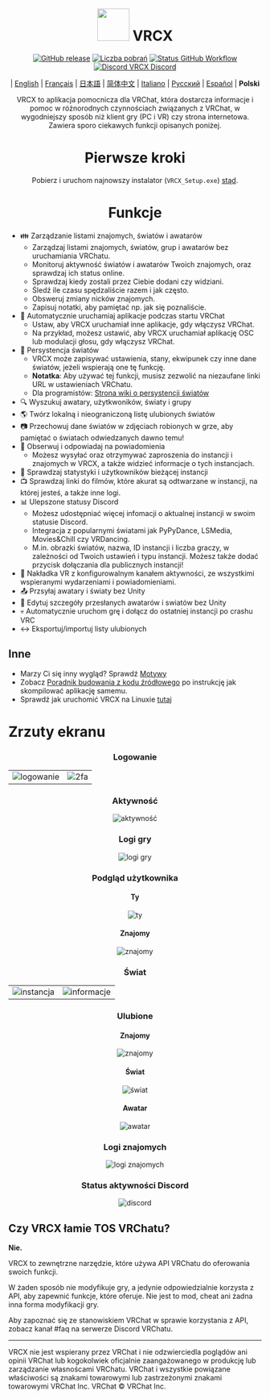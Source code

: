 <div align="center">

# <img src="https://raw.githubusercontent.com/vrcx-team/VRCX/master/VRCX.ico" width="64" height="64"> </img> VRCX

[![GitHub release](https://img.shields.io/github/release/vrcx-team/VRCX.svg)](https://github.com/vrcx-team/VRCX/releases/latest)
[![Liczba pobrań](https://img.shields.io/github/downloads/vrcx-team/VRCX/total?color=6451f1)](https://github.com/vrcx-team/VRCX/releases/latest)
[![Status GitHub Workflow](https://github.com/vrcx-team/VRCX/actions/workflows/github_actions.yml/badge.svg)](https://github.com/vrcx-team/VRCX/actions/workflows/github_actions.yml)
[![Discord VRCX Discord](https://img.shields.io/discord/854071236363550763?color=%237289DA&logo=discord&logoColor=white&label=discord)](https://vrcx.app/discord)

| [English](./README.md) | [Français](./README.fr.md) | [日本語](./README.jp.md) | [简体中文](./README.zh_CN.md) | [Italiano](./README.it.md) | [Русский](./README.ru_RU.md) | [Español](./README.es.md) | **Polski**

VRCX to aplikacja pomocnicza dla VRChat, która dostarcza informacje i pomoc w różnorodnych czynnościach związanych z VRChat, w wygodniejszy sposób niż klient gry (PC i VR) czy strona internetowa. Zawiera sporo ciekawych funkcji opisanych poniżej.

# Pierwsze kroki

<div align="center">

Pobierz i uruchom najnowszy instalator (`VRCX_Setup.exe`) [stąd](https://github.com/vrcx-team/VRCX/releases/latest).

# Funkcje

<div align="left">

- :family: Zarządzanie listami znajomych, światów i awatarów
    - Zarządzaj listami znajomych, światów, grup i awatarów bez uruchamiania VRChatu.
    - Monitoruj aktywność światów i awatarów Twoich znajomych, oraz sprawdzaj ich status online.
    - Sprawdzaj kiedy zostali przez Ciebie dodani czy widziani.
    - Śledź ile czasu spędzaliście razem i jak często.
    - Obsweruj zmiany nicków znajomych.
    - Zapisuj notatki, aby pamiętać np. jak się poznaliście.
- :electric_plug: Automatycznie uruchamiaj aplikacje podczas startu VRChat
    - Ustaw, aby VRCX uruchamiał inne aplikacje, gdy włączysz VRChat.
    - Na przykład, możesz ustawić, aby VRCX uruchamiał aplikację OSC lub modulacji głosu, gdy włączysz VRChat.
- :floppy_disk: Persystencja światów
    - VRCX może zapisywać ustawienia, stany, ekwipunek czy inne dane światów, jeżeli wspierają one tę funkcję.
    - **Notatka**: Aby używać tej funkcji, musisz zezwolić na niezaufane linki URL w ustawieniach VRChatu.
    - Dla programistów: [Strona wiki o persystencji światów](<https://github.com/vrcx-team/VRCX/wiki/World-Persistence-(PWI)>)
- :mag: Wyszukuj awatary, użytkwoników, światy i grupy
- :earth_americas: Twórz lokalną i nieograniczoną listę ulubionych światów
- :camera: Przechowuj dane światów w zdjęciach robionych w grze, aby pamiętać o światach odwiedzanych dawno temu!
- :bell: Obserwuj i odpowiadaj na powiadomienia
    - Możesz wysyłać oraz otrzymywać zaproszenia do instancji i znajomych w VRCX, a także widzieć informacje o tych instancjach.
- :scroll: Sprawdzaj statystyki i użytkowników bieżącej instancji
- :tv: Sprawdzaj linki do filmów, które akurat są odtwarzane w instancji, na której jesteś, a także inne logi.
- :bar_chart: Ulepszone statusy Discord
    - Możesz udostępniać więcej infomacji o aktualnej instancji w swoim statusie Discord.
    - Integracja z popularnymi światami jak PyPyDance, LSMedia, Movies&Chill czy VRDancing.
    - M.in. obrazki światów, nazwa, ID instancji i liczba graczy, w zależności od Twoich ustawień i typu instancji. Możesz także dodać przycisk dołączania dla publicznych instancji!
- :crystal_ball: Nakładka VR z konfigurowalnym kanałem aktywności, ze wszystkimi wspieranymi wydarzeniami i powiadomieniami.
- :outbox_tray: Przsyłaj awatary i światy bez Unity
- :page_facing_up: Edytuj szczegóły przesłanych awatarów i swiatów bez Unity
- :skull: Automatycznie uruchom grę i dołącz do ostatniej instancji po crashu VRC
- :left_right_arrow: Eksportuj/importuj listy ulubionych

## Inne

- Marzy Ci się inny wygląd? Sprawdź [Motywy](https://github.com/vrcx-team/VRCX/wiki/Themes)
- Zobacz [Poradnik budowania z kodu źródłowego](https://github.com/vrcx-team/VRCX/wiki/Building-from-source) po instrukcję jak skompilować aplikację samemu.
- Sprawdź jak uruchomić VRCX na Linuxie [tutaj](https://github.com/vrcx-team/VRCX/wiki/Running-VRCX-on-Linux)

# Zrzuty ekranu

<div align="center">

<h3>Logowanie</h3>

<table>
  <tr>
    <td align="center"><img src="https://github-production-user-asset-6210df.s3.amazonaws.com/82102170/251994190-5e6a961e-b2fe-4d3b-bf66-455d8626b8bf.png" alt="logowanie"></td>
    <td align="center"><img src="https://github-production-user-asset-6210df.s3.amazonaws.com/82102170/251994414-a21faf59-6199-45de-94e7-a093a6b8c0ac.png" alt="2fa"></td>
  </tr>
</table>

<h3>Aktywność</h3>

<img src="https://github-production-user-asset-6210df.s3.amazonaws.com/82102170/251987020-9839a2c9-47db-4271-b1bf-8e07669a7056.png" alt="aktywność">

<h3>Logi gry</h3>

<img src="https://github-production-user-asset-6210df.s3.amazonaws.com/82102170/251987498-b82266ed-131d-42ad-be2f-b167f24acf9f.png" alt="logi gry">

<h3>Podgląd użytkownika</h3>

<h4>Ty</h4>

<img src="https://github-production-user-asset-6210df.s3.amazonaws.com/82102170/251990237-0c863d27-141c-4447-82de-4279ab8973ea.png" alt="ty">

<h4>Znajomy</h4>

<img src="https://github-production-user-asset-6210df.s3.amazonaws.com/82102170/251989666-8f918786-e632-451d-be29-f92d2c681b80.png" alt="znajomy">

<h3>Świat</h3>

<table>
  <tr>
    <td align="center"><img src="https://github-production-user-asset-6210df.s3.amazonaws.com/82102170/251991003-37a986bb-470c-442b-8ada-31918f7b2017.png" alt="instancja"></td>
    <td align="center"><img src="https://github-production-user-asset-6210df.s3.amazonaws.com/82102170/251991217-0d40846f-ac08-48c0-8e4d-18c35fe0999b.png" alt="informacje"></td>
  </tr>
</table>

<h3>Ulubione</h3>

<h4>Znajomy</h4>

<img src="https://github-production-user-asset-6210df.s3.amazonaws.com/82102170/251992424-ba406d0f-787e-4e2d-89bd-4caa0a05d31f.png" alt="znajomy">

<h4>Świat</h4>

<img src="https://github-production-user-asset-6210df.s3.amazonaws.com/82102170/251992950-8f2c6cdc-dc9a-4a60-b59f-9fa80d071359.png" alt="świat">

<h4>Awatar</h4>

<img src="https://github-production-user-asset-6210df.s3.amazonaws.com/82102170/251993408-66d11100-15a8-484f-b9fd-82be1516c9be.png" alt="awatar">

<h3>Logi znajomych</h3>

<img src="https://github-production-user-asset-6210df.s3.amazonaws.com/82102170/251993741-e2033095-4ceb-4552-8b79-9285325c1e49.png" alt="logi znajomych">

<h3>Status aktywności Discord</h3>

<img src="https://github-production-user-asset-6210df.s3.amazonaws.com/82102170/251997318-5a71249c-59fc-4ad6-9194-d6b1d4165600.png" alt="discord">

<!-- The other images will be similar to this -->
</div>

## Czy VRCX łamie TOS VRChatu?

**Nie.**

VRCX to zewnętrzne narzędzie, które używa API VRChatu do oferowania swoich funkcji.

W żaden sposób nie modyfikuje gry, a jedynie odpowiedzialnie korzysta z API, aby zapewnić funkcje, które oferuje. Nie jest to mod, cheat ani żadna inna forma modyfikacji gry.

Aby zapoznać się ze stanowiskiem VRChat w sprawie korzystania z API, zobacz kanał #faq na serwerze Discord VRChatu.

---

VRCX nie jest wspierany przez VRChat i nie odzwierciedla poglądów ani opinii VRChat lub kogokolwiek oficjalnie zaangażowanego w produkcję lub zarządzanie własnoścami VRChatu. VRChat i wszystkie powiązane właściwości są znakami towarowymi lub zastrzeżonymi znakami towarowymi VRChat Inc. VRChat © VRChat Inc.
